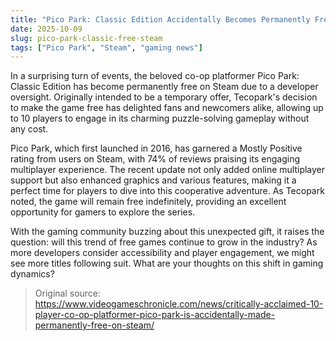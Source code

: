 ```yaml
---
title: "Pico Park: Classic Edition Accidentally Becomes Permanently Free on Steam"
date: 2025-10-09
slug: pico-park-classic-free-steam
tags: ["Pico Park", "Steam", "gaming news"]
---
```

In a surprising turn of events, the beloved co-op platformer Pico Park: Classic Edition has become permanently free on Steam due to a developer oversight. Originally intended to be a temporary offer, Tecopark's decision to make the game free has delighted fans and newcomers alike, allowing up to 10 players to engage in its charming puzzle-solving gameplay without any cost.

Pico Park, which first launched in 2016, has garnered a Mostly Positive rating from users on Steam, with 74% of reviews praising its engaging multiplayer experience. The recent update not only added online multiplayer support but also enhanced graphics and various features, making it a perfect time for players to dive into this cooperative adventure. As Tecopark noted, the game will remain free indefinitely, providing an excellent opportunity for gamers to explore the series.

With the gaming community buzzing about this unexpected gift, it raises the question: will this trend of free games continue to grow in the industry? As more developers consider accessibility and player engagement, we might see more titles following suit. What are your thoughts on this shift in gaming dynamics?
> Original source: https://www.videogameschronicle.com/news/critically-acclaimed-10-player-co-op-platformer-pico-park-is-accidentally-made-permanently-free-on-steam/